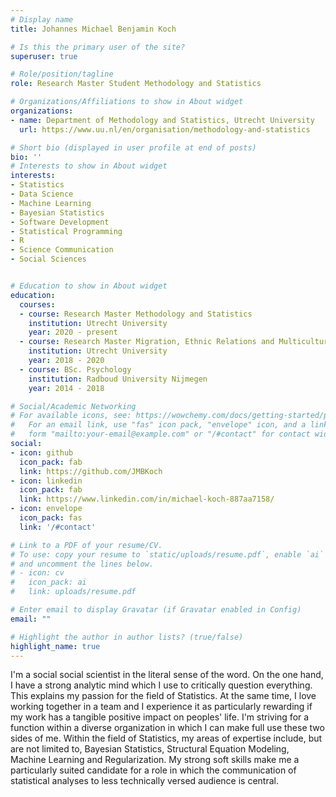 ```yaml
---
# Display name
title: Johannes Michael Benjamin Koch 

# Is this the primary user of the site?
superuser: true

# Role/position/tagline
role: Research Master Student Methodology and Statistics

# Organizations/Affiliations to show in About widget
organizations:
- name: Department of Methodology and Statistics, Utrecht University
  url: https://www.uu.nl/en/organisation/methodology-and-statistics

# Short bio (displayed in user profile at end of posts)
bio: ''
# Interests to show in About widget
interests:
- Statistics
- Data Science
- Machine Learning
- Bayesian Statistics
- Software Development 
- Statistical Programming
- R 
- Science Communication 
- Social Sciences


# Education to show in About widget
education:
  courses:
  - course: Research Master Methodology and Statistics
    institution: Utrecht University
    year: 2020 - present
  - course: Research Master Migration, Ethnic Relations and Multiculturalism
    institution: Utrecht University
    year: 2018 - 2020
  - course: BSc. Psychology
    institution: Radboud University Nijmegen
    year: 2014 - 2018

# Social/Academic Networking
# For available icons, see: https://wowchemy.com/docs/getting-started/page-builder/#icons
#   For an email link, use "fas" icon pack, "envelope" icon, and a link in the
#   form "mailto:your-email@example.com" or "/#contact" for contact widget.
social:
- icon: github
  icon_pack: fab
  link: https://github.com/JMBKoch
- icon: linkedin
  icon_pack: fab
  link: https://www.linkedin.com/in/michael-koch-887aa7158/
- icon: envelope
  icon_pack: fas
  link: '/#contact'

# Link to a PDF of your resume/CV.
# To use: copy your resume to `static/uploads/resume.pdf`, enable `ai` icons in `params.toml`, 
# and uncomment the lines below.
# - icon: cv
#   icon_pack: ai
#   link: uploads/resume.pdf

# Enter email to display Gravatar (if Gravatar enabled in Config)
email: ""

# Highlight the author in author lists? (true/false)
highlight_name: true
---
```



I'm a social social scientist in the literal sense of the word. On the one hand, I have a strong analytic mind which I use to critically question everything. This explains my passion for the field of Statistics. At the same time, I love working together in a team and I experience it as particularly rewarding if my work has a tangible positive impact on peoples' life. I'm striving for a function within a diverse organization in which I can make full use these two sides of me. Within the field of Statistics, my areas of expertise include, but are not limited to, Bayesian Statistics, Structural Equation Modeling, Machine Learning and Regularization. My strong soft skills make me a particularly suited candidate for a role in which the communication of statistical analyses to less technically versed audience is central. 